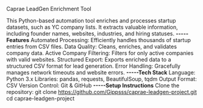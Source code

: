 Caprae LeadGen Enrichment Tool

This Python-based automation tool enriches and processes startup datasets, such as YC company lists. It extracts valuable information, including founder names, websites, industries, and hiring statuses.
**-----Features**
Automated Processing: Efficiently handles thousands of startup entries from CSV files.
Data Quality: Cleans, enriches, and validates company data.
Active Company Filtering: Filters for only active companies with valid websites.
Structured Export: Exports enriched data to a structured CSV format for lead generation.
Error Handling: Gracefully manages network timeouts and website errors.
**-----Tech Stack**
Language: Python 3.x
Libraries: pandas, requests, BeautifulSoup, tqdm
Output Format: CSV
Version Control: Git & GitHub
**-----Setup Instructions**
Clone the repository:
git clone https://github.com/Gippsss/caprae-leadgen-project.git
cd caprae-leadgen-project
